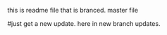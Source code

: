 this is readme file that is branced.
master file

#just get a new update.
here in new branch updates.
